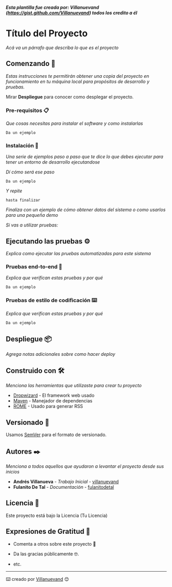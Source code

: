 ***Esta plantilla fue creada por: Villanuevand (https://gist.github.com/Villanuevand) todos los credito a él***

# Título del Proyecto

_Acá va un párrafo que describa lo que es el proyecto_

## Comenzando 🚀

_Estas instrucciones te permitirán obtener una copia del proyecto en funcionamiento en tu máquina local para propósitos de desarrollo y pruebas._

Mirar **Despliegue** para conocer como desplegar el proyecto.


### Pre-requisitos 📋

_Que cosas necesitas para instalar el software y como instalarlas_

```
Da un ejemplo
```

### Instalación 🔧

_Una serie de ejemplos paso a paso que te dice lo que debes ejecutar para tener un entorno de desarrollo ejecutandose_

_Dí cómo será ese paso_

```
Da un ejemplo
```

_Y repite_

```
hasta finalizar
```

_Finaliza con un ejemplo de cómo obtener datos del sistema o como usarlos para una pequeña demo_

_Si vas a utilizar pruebas:_
## Ejecutando las pruebas ⚙️

_Explica como ejecutar las pruebas automatizadas para este sistema_

### Pruebas end-to-end 🔩

_Explica que verifican estas pruebas y por qué_

```
Da un ejemplo
```

### Pruebas de estilo de codificación ⌨️

_Explica que verifican estas pruebas y por qué_

```
Da un ejemplo
```

## Despliegue 📦

_Agrega notas adicionales sobre como hacer deploy_

## Construido con 🛠️

_Menciona las herramientas que utilizaste para crear tu proyecto_

* [Dropwizard](http://www.dropwizard.io/1.0.2/docs/) - El framework web usado
* [Maven](https://maven.apache.org/) - Manejador de dependencias
* [ROME](https://rometools.github.io/rome/) - Usado para generar RSS

## Versionado 📌

Usamos [SemVer](http://semver.org/) para el formato de versionado.

## Autores ✒️

_Menciona a todos aquellos que ayudaron a levantar el proyecto desde sus inicios_

* **Andrés Villanueva** - *Trabajo Inicial* - [villanuevand](https://github.com/villanuevand)
* **Fulanito De Tal** - *Documentación* - [fulanitodetal](#fulanito-de-tal)

## Licencia 📄

Este proyecto está bajo la Licencia (Tu Licencia) 

## Expresiones de Gratitud 🎁

* Comenta a otros sobre este proyecto 📢
* Da las gracias públicamente 🤓.

* etc.

---
⌨️ creado por [Villanuevand](https://github.com/Villanuevand) 😊
